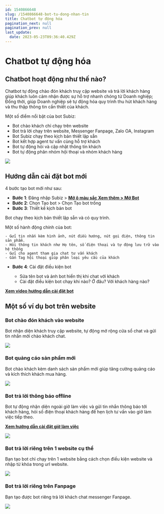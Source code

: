 ```yaml
---
id: 1540866648
slug: /1540866648-bot-tu-dong-nhan-tin
title: Chatbot tự động hóa
pagination_next: null
pagination_prev: null
last_update:
  date: 2023-05-23T09:36:40.429Z
---
```


# Chatbot tự động hóa

## Chatbot hoạt động như thế nào?


Chatbot tự động chào đón khách truy cập website và trả lời khách hàng giúp khách luôn cảm nhận được sự hỗ trợ nhanh chóng từ Doanh nghiệp; Đồng thời, giúp Doanh nghiệp sẽ tự động hóa quy trình thu hút khách hàng và thu thập thông tin cần thiết của khách.



Một số điểm nổi bật của bot Subiz:

- Bot chào khách chỉ chạy trên website
- Bot trả lời chạy trên website, Messenger Fanpage, Zalo OA, Instagram
- Bot Subiz chạy theo kịch bản thiết lập sẵn
- Bot kết hợp agent tư vấn cùng hỗ trợ khách
- Bot tự động hỏi và cập nhật thông tin khách
- Bot tự động phân nhóm hội thoại và nhóm khách hàng




![](https://vcdn.subiz-cdn.com/file/firsfrxmxduxhqqueult_acpxkgumifuoofoosble)

## Hướng dẫn cài đặt bot mới


4 bước tạo bot mới như sau:

- **Bước 1**: Đăng nhập Subiz > **[Mở ô màu sắc Xem thêm > Mở Bot](https://app.subiz.com.vn/bots)**
- **Bước 2**: Chọn Tạo bot > Chọn Tạo bot trống
- **Bước 3**: Thiết kế kịch bản bot

 Bot chạy theo kịch bản thiết lập sẵn và có quy trình. 

 Một số hành động chính của bot:

    - Gửi tin nhắn kèm hình ảnh, nút điều hướng, nút gọi điện, thông tin sản phẩm.
    - Hỏi thông tin khách như Họ tên, số điện thoại và tự động lưu trữ vào hệ thống
    - Gửi cho agent tham gia chat tư vấn khách
    - Gắn Tag hội thoại giúp phân loại yêu cầu của khách

- **Bước 4**: Cài đặt điều kiện bot

    - Sửa tên bot và ảnh bot hiển thị khi chat với khách
    - Cài đặt điều kiện bot chạy khi nào? Ở đâu? Với khách hàng nào?



**[Xem video hướng dẫn cài đặt bot](https://www.youtube.com/watch?v=IvUPSEgX2_g&t=75s)**
## Một số ví dụ bot trên website

### Bot chào đón khách vào website


Bot nhận diện khách truy cập website, tự động mở rộng cửa sổ chat và gửi tin nhắn mời chào khách chat.




![](https://vcdn.subiz-cdn.com/file/firsfrxnaxocchrirmrp_acpxkgumifuoofoosble)

### Bot quảng cáo sản phẩm mới


Bot chào khách kèm danh sách sản phẩm mới giúp tăng cường quảng cáo và kích thích khách mua hàng.


![](https://vcdn.subiz-cdn.com/file/firsfrxnenwhtbfzhbiw_acpxkgumifuoofoosble)



### Bot trả lời thông báo offline


Bot tự động nhận diện ngoài giờ làm việc và gửi tin nhắn thông báo tới khách hàng, hỏi số điện thoại khách hàng để hẹn lịch tư vấn vào giờ làm việc tiếp theo.

**[Xem hướng dẫn cài đặt giờ làm việc](https://subiz.com.vn/docs/1954376476-gio-lam-viec)**


![](https://vcdn.subiz-cdn.com/file/firsfrxngwtbjycmehst_acpxkgumifuoofoosble)

### Bot trả lời riêng trên 1 website cụ thể


Bạn tạo bot chỉ chạy trên 1 website bằng cách chọn điều kiện website và nhập từ khóa trong url website.






![](https://vcdn.subiz-cdn.com/file/firsfrxnjdnhzsylfwtz_acpxkgumifuoofoosble)

### Bot trả lời riêng trên Fanpage


Bạn tạo được bot riêng trả lời khách chat messenger Fanpage.


![](https://vcdn.subiz-cdn.com/file/firsfrxnllojjbmzdgll_acpxkgumifuoofoosble)